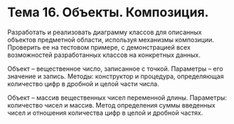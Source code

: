 # Тема 16. Объекты. Композиция.

Разработать и реализовать диаграмму классов для описанных объектов предметной области, используя механизмы композиции. Проверить ее на тестовом примере, с демонстрацией всех возможностей разработанных классов на конкретных данных. 

Объект – вещественное число, записанное с точкой. Параметры – его значение и запись. Методы: конструктор и процедура, определяющая количество цифр в дробной и целой части числа. 

Объект – массив вещественных чисел переменной длины. Параметры: количество чисел и массив. Метод определения суммы введенных чисел и отношения количества цифр в целой и дробной частях. 
